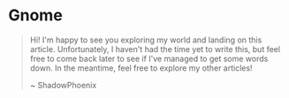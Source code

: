 # Gnome

> Hi! I'm happy to see you exploring my world and landing on this article. Unfortunately, I haven't had the time yet to write this, but feel free to come back later to see if I've managed to get some words down. In the meantime, feel free to explore my other articles!
>
> ~ ShadowPhoenix